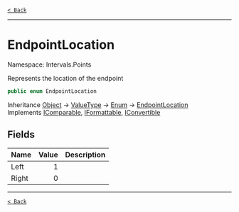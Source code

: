 [`< Back`](./)

---

# EndpointLocation

Namespace: Intervals.Points

Represents the location of the endpoint

```csharp
public enum EndpointLocation
```

Inheritance [Object](https://docs.microsoft.com/en-us/dotnet/api/system.object) → [ValueType](https://docs.microsoft.com/en-us/dotnet/api/system.valuetype) → [Enum](https://docs.microsoft.com/en-us/dotnet/api/system.enum) → [EndpointLocation](intervals.points.endpointlocation)<br>
Implements [IComparable](https://docs.microsoft.com/en-us/dotnet/api/system.icomparable), [IFormattable](https://docs.microsoft.com/en-us/dotnet/api/system.iformattable), [IConvertible](https://docs.microsoft.com/en-us/dotnet/api/system.iconvertible)

## Fields

| Name | Value | Description |
| --- | --: | --- |
| Left | 1 |  |
| Right | 0 |  |

---

[`< Back`](./)
